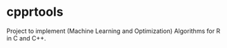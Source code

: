 # cpprtools

Project to implement (Machine Learning and Optimization) Algorithms for R in C and C++.
